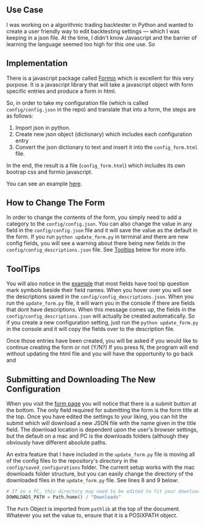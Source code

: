 ## Use Case

I was working on a algorithmic trading backtester in Python and wanted to create a user friendly way to edit backtesting settings — which I was keeping in a json file. At the time, I didn't know Javascript and the barrier of learning the language seemed too high for this one use. So

## Implementation

There is a javascript package called [Formio](https://github.com/formio/formio) which is excellent for this very purpose. It is a javascript library that will take a javascript object with form specific entries and produce a form in html. 

So, in order to take my configuration file (which is called `config/config.json` in the repo) and translate that into a form, the steps are as follows:

1. Import json in python.
2. Create new json object (dictionary) which includes each configuration entry
3. Convert the json dictionary to text and insert it into the `config_form.html` file.

In the end, the result is a file (`config_form.html`) which includes its own bootrap css and formio javascript. 

You can see an example [here](https://rawcdn.githack.com/dcorso21/PythonFormsFromJSON/b28b802a4fa35e71d7dea34ed22b2738114a512f/config_form.html).

## How to Change The Form

In order to change the contents of the form, you simply need to add a category to the `config/config.json`. You can also change the value in any field in the `config/config.json` file and it will save the value as the default in the form. If you run `python update_form.py` in terminal and there are new config fields, you will see a warning about there being new fields in the `config/config_descriptions.json` file. See [Tooltips](#tooltips) below for more info.   

## ToolTips

You will also notice in the [example](https://rawcdn.githack.com/dcorso21/PythonFormsFromJSON/b28b802a4fa35e71d7dea34ed22b2738114a512f/config_form.html) that most fields have tool tip question mark symbols beside their field names. When you hover over you will see the descriptions saved in the `config/config_descriptions.json`. When you run the `update_form.py` file, it will warn you in the console if there are fields that dont have descriptions. When this message comes up, the fields in the `config/config_descriptions.json` will actually be created automatically. So if you create a new configuration setting, just run the `python update_form.py` in the console and it will copy the fields over to the description file. 

Once those entries have been created, you will be asked if you would like to continue creating the form or not (Y/N?) If you press N, the program will end without updating the html file and you will have the opportunity to go back and 

## Submitting and Downloading The New Configuration

When you visit the [form page](https://rawcdn.githack.com/dcorso21/PythonFormsFromJSON/b28b802a4fa35e71d7dea34ed22b2738114a512f/config_form.html) you will notice that there is a submit button at the bottom. The only field required for submitting the form is the form title at the top. Once you have edited the settings to your liking, you can hit the submit which will download a new JSON file with the name given in the title field. The download location is dependent upon the user's browser settings, but the default on a mac and PC is the downloads folders (although they obviously have different absolute paths. 

An extra feature that I have included in the `update_form.py` file is moving all of the config files to the repository's directory in the `config/saved_configurations` folder. The current setup works with the mac downloads folder structure, but you can easily change the directory of the downloaded files in the `update_form.py` file. See lines 8 and 9 below:

```python
# If on a PC, this directory may need to be edited to fit your download location. 
DOWNLOADS_PATH = Path.home() / "Downloads"
```

The `Path` Object is imported from `pathlib` at the top of the document. Whatever you set the value to, ensure that it is a POSIXPATH object. 
